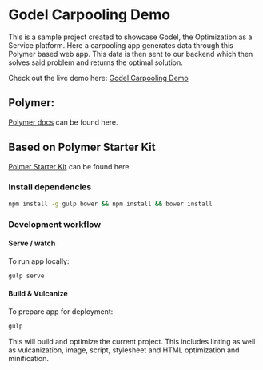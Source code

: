 # Godel Carpooling Demo

This is a sample project created to showcase Godel, the Optimization as a Service platform. Here a carpooling app generates data through this Polymer based web app. This data is then sent to our backend which then solves said problem and returns the optimal solution.

Check out the live demo here:
[Godel Carpooling Demo](http://demo.godel.io)

## Polymer:
[Polymer docs](https://www.polymer-project.org/1.0/) can be found here.

## Based on Polymer Starter Kit
[Polmer Starter Kit](https://github.com/polymerelements/polymer-starter-kit/releases/latest) can be found here.

### Install dependencies

```sh
npm install -g gulp bower && npm install && bower install
```

### Development workflow

#### Serve / watch
To run app locally:
```sh
gulp serve
```

#### Build & Vulcanize
To prepare app for deployment:
```sh
gulp
```
This will build and optimize the current project. This includes linting as well as vulcanization, image, script, stylesheet and HTML optimization and minification.
